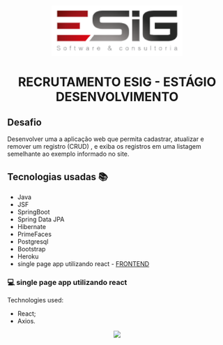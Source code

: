<p align="center">
  <img src="/src/main/webapp/resources/imagens/esig.png" width="300px" float="center"/>
</p>


<h1 align="center">RECRUTAMENTO ESIG - ESTÁGIO DESENVOLVIMENTO</h1>

## Desafio
Desenvolver uma a aplicação web que permita cadastrar, atualizar e remover um registro (CRUD) , e exiba os registros em uma listagem semelhante
ao exemplo informado no site.

## Tecnologias usadas 📚
- Java
- JSF
- SpringBoot
- Spring Data JPA
- Hibernate 
- PrimeFaces
- Postgresql
- Bootstrap
- Heroku
- single page app utilizando react - [FRONTEND](https://github.com/WesleyLeocadio/EsigSpaReact)

### 💻 single page app utilizando react
Technologies used:
- React;
- Axios.

<p align="center">
<img src="https://j.gifs.com/zvj8oZ.gif" float="center"/>
</p>
